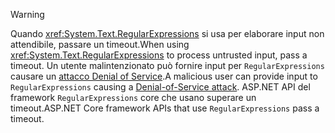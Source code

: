 > [!WARNING]
> <span data-ttu-id="cf39b-101">Quando <xref:System.Text.RegularExpressions> si usa per elaborare input non attendibile, passare un timeout.</span><span class="sxs-lookup"><span data-stu-id="cf39b-101">When using <xref:System.Text.RegularExpressions> to process untrusted input, pass a timeout.</span></span> <span data-ttu-id="cf39b-102">Un utente malintenzionato può fornire input per `RegularExpressions` causare un [attacco Denial of Service](https://www.us-cert.gov/ncas/tips/ST04-015).</span><span class="sxs-lookup"><span data-stu-id="cf39b-102">A malicious user can provide input to `RegularExpressions` causing a [Denial-of-Service attack](https://www.us-cert.gov/ncas/tips/ST04-015).</span></span> <span data-ttu-id="cf39b-103">ASP.NET API del framework `RegularExpressions` core che usano superare un timeout.</span><span class="sxs-lookup"><span data-stu-id="cf39b-103">ASP.NET Core framework APIs that use `RegularExpressions` pass a timeout.</span></span>